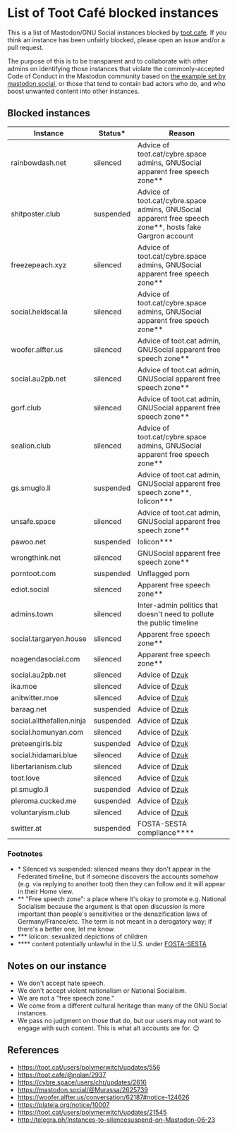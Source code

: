 List of Toot Café blocked instances
=======

This is a list of Mastodon/GNU Social instances blocked by [toot.cafe](https://toot.cafe). If you think an instance has been unfairly blocked, please open an issue and/or a pull request.

The purpose of this is to be transparent and to collaborate with other admins on identifying those instances that violate the commonly-accepted Code of Conduct in the Mastodon community based on [the example set by mastodon.social](https://mastodon.social/about/more), or those that tend to contain bad actors who do, and who boost unwanted content into other instances.

Blocked instances
-------

| Instance | Status\* | Reason |
| ---- | ---- | ---- |
| rainbowdash.net | silenced | Advice of toot.cat/cybre.space admins, GNUSocial apparent free speech zone\*\* |
| shitposter.club | suspended | Advice of toot.cat/cybre.space admins, GNUSocial apparent free speech zone\*\*, hosts fake Gargron account |
| freezepeach.xyz | silenced | Advice of toot.cat/cybre.space admins, GNUSocial apparent free speech zone\*\* |
| social.heldscal.la | silenced | Advice of toot.cat/cybre.space admins, GNUSocial apparent free speech zone\*\* |
| woofer.alfter.us | silenced | Advice of toot.cat admin, GNUSocial apparent free speech zone\*\* |
| social.au2pb.net | silenced | Advice of toot.cat admin, GNUSocial apparent free speech zone\*\* |
| gorf.club | silenced | Advice of toot.cat admin, GNUSocial apparent free speech zone\*\* |
| sealion.club | silenced | Advice of toot.cat/cybre.space admins, GNUSocial apparent free speech zone\*\* |
| gs.smuglo.li | suspended | Advice of toot.cat admin, GNUSocial apparent free speech zone\*\*, lolicon\*\*\* |
| unsafe.space | silenced | Advice of toot.cat admin, GNUSocial apparent free speech zone\*\* |
| pawoo.net | suspended | lolicon\*\*\* |
| wrongthink.net | silenced | GNUSocial apparent free speech zone\*\* |
| porntoot.com | suspended | Unflagged porn |
| ediot.social | silenced | Apparent free speech zone\*\* |
| admins.town | silenced | Inter-admin politics that doesn't need to pollute the public timeline |
| social.targaryen.house | silenced | Apparent free speech zone\*\* |
| noagendasocial.com | silenced | Apparent free speech zone\*\* |
| social.au2pb.net | silenced | Advice of [Dzuk][] |
| ika.moe | silenced | Advice of [Dzuk][] |
| anitwitter.moe | silenced | Advice of [Dzuk][] |
| baraag.net | suspended | Advice of [Dzuk][] |
| social.allthefallen.ninja | suspended | Advice of [Dzuk][] |
| social.homunyan.com | silenced | Advice of [Dzuk][] |
| preteengirls.biz | suspended | Advice of [Dzuk][] |
| social.hidamari.blue | silenced | Advice of [Dzuk][] |
| libertarianism.club | silenced | Advice of [Dzuk][] |
| toot.love | silenced | Advice of [Dzuk][] |
| pl.smuglo.li | suspended | Advice of [Dzuk][] |
| pleroma.cucked.me | suspended | Advice of [Dzuk][] |
| voluntaryism.club | silenced | Advice of [Dzuk][] |
| switter.at | suspended | FOSTA-SESTA compliance\*\*\*\* |

[Dzuk]: http://telegra.ph/Instances-to-silencesuspend-on-Mastodon-06-23

### Footnotes

- \* Silenced vs suspended: silenced means they don't appear in the Federated timeline, but if someone discovers the accounts somehow (e.g. via replying to another toot) then they can follow and it will appear in their Home view.
- \*\* "Free speech zone": a place where it's okay to promote e.g. National Socialism because the argument is that open discussion is more important than people's sensitivities or the denazification laws of Germany/France/etc. The term is not meant in a derogatory way; if there's a better one, let me know.
- \*\*\* lolicon: sexualized depictions of children
- \*\*\*\* content potentially unlawful in the U.S. under [FOSTA-SESTA](https://en.wikipedia.org/wiki/Stop_Enabling_Sex_Traffickers_Act)

Notes on our instance
-----

- We don't accept hate speech.
- We don't accept violent nationalism or National Socialism.
- We are not a "free speech zone."
- We come from a different cultural heritage than many of the GNU Social instances.
- We pass no judgment on those that do, but our users may not want to engage with such content. This is what alt accounts are for. 😉

References
----

- https://toot.cat/users/polymerwitch/updates/556
- https://toot.cafe/@nolan/2937
- https://cybre.space/users/chr/updates/2616
- https://mastodon.social/@Murassa/2625739
- https://woofer.alfter.us/conversation/62187#notice-124626
- https://plateia.org/notice/10007
- https://toot.cat/users/polymerwitch/updates/21545
- http://telegra.ph/Instances-to-silencesuspend-on-Mastodon-06-23
